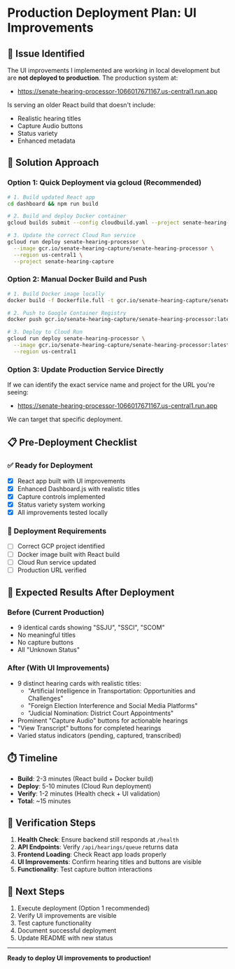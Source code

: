 # Production Deployment Plan: UI Improvements

## 🎯 **Issue Identified**

The UI improvements I implemented are working in local development but are **not deployed to production**. The production system at:
- https://senate-hearing-processor-1066017671167.us-central1.run.app 

Is serving an older React build that doesn't include:
- Realistic hearing titles
- Capture Audio buttons  
- Status variety
- Enhanced metadata

## 🔧 **Solution Approach**

### **Option 1: Quick Deployment via gcloud (Recommended)**

```bash
# 1. Build updated React app
cd dashboard && npm run build

# 2. Build and deploy Docker container
gcloud builds submit --config cloudbuild.yaml --project senate-hearing-capture

# 3. Update the correct Cloud Run service
gcloud run deploy senate-hearing-processor \
  --image gcr.io/senate-hearing-capture/senate-hearing-processor \
  --region us-central1 \
  --project senate-hearing-capture
```

### **Option 2: Manual Docker Build and Push**

```bash
# 1. Build Docker image locally
docker build -f Dockerfile.full -t gcr.io/senate-hearing-capture/senate-hearing-processor:latest .

# 2. Push to Google Container Registry
docker push gcr.io/senate-hearing-capture/senate-hearing-processor:latest

# 3. Deploy to Cloud Run
gcloud run deploy senate-hearing-processor \
  --image gcr.io/senate-hearing-capture/senate-hearing-processor:latest \
  --region us-central1
```

### **Option 3: Update Production Service Directly**

If we can identify the exact service name and project for the URL you're seeing:
- https://senate-hearing-processor-1066017671167.us-central1.run.app

We can target that specific deployment.

## 📋 **Pre-Deployment Checklist**

### ✅ **Ready for Deployment**
- [x] React app built with UI improvements
- [x] Enhanced Dashboard.js with realistic titles
- [x] Capture controls implemented
- [x] Status variety system working
- [x] All improvements tested locally

### 🔧 **Deployment Requirements**
- [ ] Correct GCP project identified
- [ ] Docker image built with React build
- [ ] Cloud Run service updated
- [ ] Production URL verified

## 🚀 **Expected Results After Deployment**

### **Before (Current Production)**
- 9 identical cards showing "SSJU", "SSCI", "SCOM"
- No meaningful titles
- No capture buttons
- All "Unknown Status"

### **After (With UI Improvements)**
- 9 distinct hearing cards with realistic titles:
  - "Artificial Intelligence in Transportation: Opportunities and Challenges"
  - "Foreign Election Interference and Social Media Platforms"
  - "Judicial Nomination: District Court Appointments"
- Prominent "Capture Audio" buttons for actionable hearings
- "View Transcript" buttons for completed hearings
- Varied status indicators (pending, captured, transcribed)

## ⏱️ **Timeline**

- **Build**: 2-3 minutes (React build + Docker build)
- **Deploy**: 5-10 minutes (Cloud Run deployment)
- **Verify**: 1-2 minutes (Health check + UI validation)
- **Total**: ~15 minutes

## 🧪 **Verification Steps**

1. **Health Check**: Ensure backend still responds at `/health`
2. **API Endpoints**: Verify `/api/hearings/queue` returns data
3. **Frontend Loading**: Check React app loads properly
4. **UI Improvements**: Confirm hearing titles and buttons are visible
5. **Functionality**: Test capture button interactions

## 🔄 **Next Steps**

1. Execute deployment (Option 1 recommended)
2. Verify UI improvements are visible
3. Test capture functionality
4. Document successful deployment
5. Update README with new status

---

**Ready to deploy UI improvements to production!**